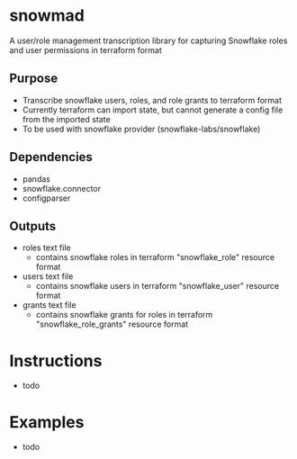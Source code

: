 # snowmad
A user/role management transcription library for capturing Snowflake roles and user permissions in terraform format

## Purpose
- Transcribe snowflake users, roles, and role grants to terraform format
- Currently terraform can import state, but cannot generate a config file from the imported state
- To be used with snowflake provider (snowflake-labs/snowflake)

## Dependencies
- pandas
- snowflake.connector 
- configparser

## Outputs
- roles text file
    - contains snowflake roles in terraform "snowflake_role" resource format
- users text file
    - contains snowflake users in terraform "snowflake_user" resource format
- grants text file
    - contains snowflake grants for roles in terraform "snowflake_role_grants" resource format


# Instructions
- todo


# Examples
- todo